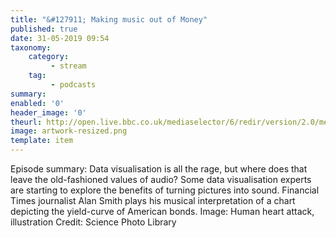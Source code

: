 ```yaml
---
title: "&#127911; Making music out of Money"
published: true
date: 31-05-2019 09:54
taxonomy:
    category:
         - stream
    tag:
         - podcasts
summary:
enabled: '0'
header_image: '0'
theurl: http://open.live.bbc.co.uk/mediaselector/6/redir/version/2.0/mediaset/audio-nondrm-download/proto/http/vpid/p079kkp4.mp3
image: artwork-resized.png
template: item
---
```

 
Episode summary: Data visualisation is all the rage, but where does that leave the old-fashioned values of audio? Some data visualisation experts are starting to explore the benefits of turning pictures into sound. Financial Times journalist Alan Smith plays his musical interpretation of a chart depicting the yield-curve of American bonds. Image: Human heart attack, illustration Credit: Science Photo Library
